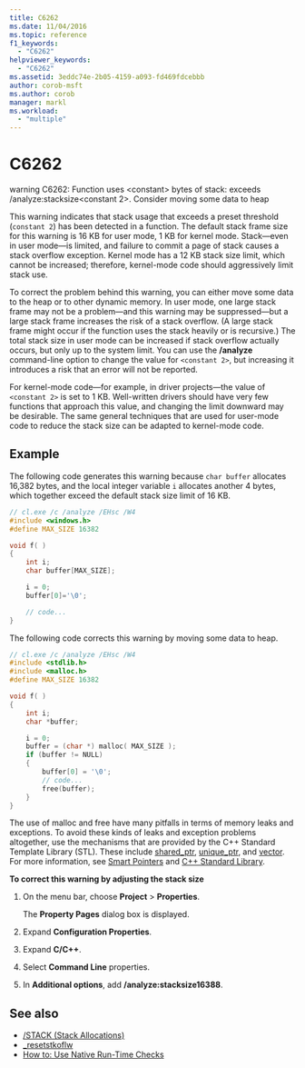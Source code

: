 ```yaml
---
title: C6262
ms.date: 11/04/2016
ms.topic: reference
f1_keywords:
  - "C6262"
helpviewer_keywords:
  - "C6262"
ms.assetid: 3eddc74e-2b05-4159-a093-fd469fdcebbb
author: corob-msft
ms.author: corob
manager: markl
ms.workload:
  - "multiple"
---
```

# C6262

warning C6262: Function uses \<constant> bytes of stack: exceeds /analyze:stacksize\<constant 2>. Consider moving some data to heap

This warning indicates that stack usage that exceeds a preset threshold (`constant 2`) has been detected in a function. The default stack frame size for this warning is 16 KB for user mode, 1 KB for kernel mode. Stack—even in user mode—is limited, and failure to commit a page of stack causes a stack overflow exception. Kernel mode has a 12 KB stack size limit, which cannot be increased; therefore, kernel-mode code should aggressively limit stack use.

To correct the problem behind this warning, you can either move some data to the heap or to other dynamic memory.  In user mode, one large stack frame may not be a problem—and this warning may be suppressed—but a large stack frame increases the risk of a stack overflow. (A large stack frame might occur if the function uses the stack heavily or is recursive.) The total stack size in user mode can be increased if stack overflow actually occurs, but only up to the system limit.  You can use the **/analyze** command-line option to change the value for `<constant 2>`, but increasing it introduces a risk that an error will not be reported.

For kernel-mode code—for example, in driver projects—the value of `<constant 2>` is set to 1 KB. Well-written drivers should have very few functions that approach this value, and changing the limit downward may be desirable.  The same general techniques that are used for user-mode code to reduce the stack size can be adapted to kernel-mode code.

## Example

The following code generates this warning because `char buffer` allocates 16,382 bytes, and the local integer variable `i` allocates another 4 bytes, which together exceed the default stack size limit of 16 KB.

```cpp
// cl.exe /c /analyze /EHsc /W4
#include <windows.h>
#define MAX_SIZE 16382

void f( )
{
    int i;
    char buffer[MAX_SIZE];

    i = 0;
    buffer[0]='\0';

    // code...
}
```

The following code corrects this warning by moving some data to heap.

```cpp
// cl.exe /c /analyze /EHsc /W4
#include <stdlib.h>
#include <malloc.h>
#define MAX_SIZE 16382

void f( )
{
    int i;
    char *buffer;

    i = 0;
    buffer = (char *) malloc( MAX_SIZE );
    if (buffer != NULL)
    {
        buffer[0] = '\0';
        // code...
        free(buffer);
    }
}
```

The use of malloc and free have many pitfalls in terms of memory leaks and exceptions. To avoid these kinds of leaks and exception problems altogether, use the mechanisms that are provided by the C++ Standard Template Library (STL). These include [shared_ptr](/cpp/standard-library/shared-ptr-class), [unique_ptr](/cpp/standard-library/unique-ptr-class), and [vector](/cpp/standard-library/vector). For more information, see [Smart Pointers](/cpp/cpp/smart-pointers-modern-cpp) and [C++ Standard Library](/cpp/standard-library/cpp-standard-library-reference).

**To correct this warning by adjusting the stack size**

1. On the menu bar, choose **Project** > **Properties**.

     The **Property Pages** dialog box is displayed.

2. Expand **Configuration Properties**.

3. Expand **C/C++**.

4. Select **Command Line** properties.

5. In **Additional options**, add **/analyze:stacksize16388**.

## See also

- [/STACK (Stack Allocations)](/cpp/build/reference/stack-stack-allocations)
- [_resetstkoflw](/cpp/c-runtime-library/reference/resetstkoflw)
- [How to: Use Native Run-Time Checks](../debugger/how-to-use-native-run-time-checks.md)
